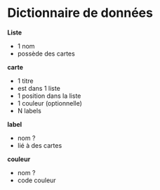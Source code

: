 # Dictionnaire de données

**Liste**

- 1 nom
- possède des cartes

**carte**

- 1 titre
- est dans 1 liste
- 1 position dans la liste
- 1 couleur (optionnelle)
- N labels

**label**

- nom ?
- lié à des cartes

**couleur**

- nom ?
- code couleur